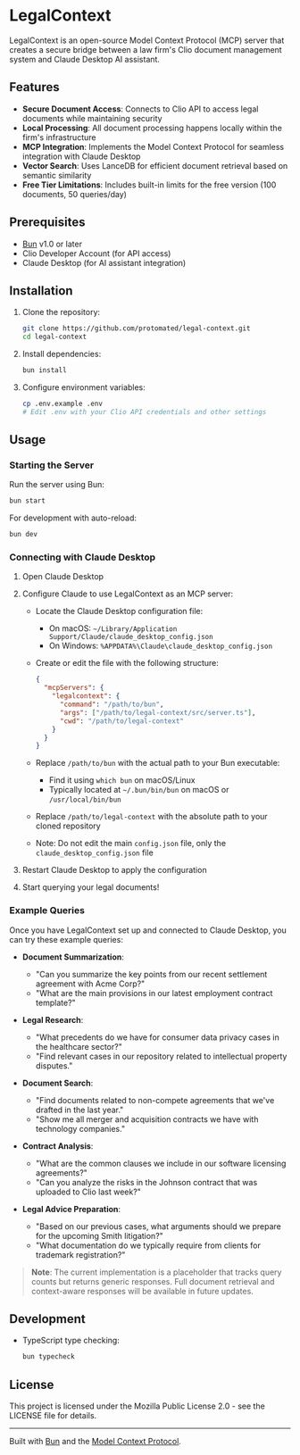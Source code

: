 # LegalContext

LegalContext is an open-source Model Context Protocol (MCP) server that creates a secure bridge between a law firm's Clio document management system and Claude Desktop AI assistant.

## Features

- **Secure Document Access**: Connects to Clio API to access legal documents while maintaining security
- **Local Processing**: All document processing happens locally within the firm's infrastructure
- **MCP Integration**: Implements the Model Context Protocol for seamless integration with Claude Desktop
- **Vector Search**: Uses LanceDB for efficient document retrieval based on semantic similarity
- **Free Tier Limitations**: Includes built-in limits for the free version (100 documents, 50 queries/day)

## Prerequisites

- [Bun](https://bun.sh) v1.0 or later
- Clio Developer Account (for API access)
- Claude Desktop (for AI assistant integration)

## Installation

1. Clone the repository:
   ```bash
   git clone https://github.com/protomated/legal-context.git
   cd legal-context
   ```

2. Install dependencies:
   ```bash
   bun install
   ```

3. Configure environment variables:
   ```bash
   cp .env.example .env
   # Edit .env with your Clio API credentials and other settings
   ```

## Usage

### Starting the Server

Run the server using Bun:

```bash
bun start
```

For development with auto-reload:

```bash
bun dev
```

### Connecting with Claude Desktop

1. Open Claude Desktop

2. Configure Claude to use LegalContext as an MCP server:
   - Locate the Claude Desktop configuration file:
     - On macOS: `~/Library/Application Support/Claude/claude_desktop_config.json`
     - On Windows: `%APPDATA%\Claude\claude_desktop_config.json`

   - Create or edit the file with the following structure:
     ```json
     {
       "mcpServers": {
         "legalcontext": {
           "command": "/path/to/bun",
           "args": ["/path/to/legal-context/src/server.ts"],
           "cwd": "/path/to/legal-context"
         }
       }
     }
     ```

   - Replace `/path/to/bun` with the actual path to your Bun executable:
     - Find it using `which bun` on macOS/Linux
     - Typically located at `~/.bun/bin/bun` on macOS or `/usr/local/bin/bun`

   - Replace `/path/to/legal-context` with the absolute path to your cloned repository

   - Note: Do not edit the main `config.json` file, only the `claude_desktop_config.json` file

3. Restart Claude Desktop to apply the configuration

4. Start querying your legal documents!

### Example Queries

Once you have LegalContext set up and connected to Claude Desktop, you can try these example queries:

- **Document Summarization**:
  - "Can you summarize the key points from our recent settlement agreement with Acme Corp?"
  - "What are the main provisions in our latest employment contract template?"

- **Legal Research**:
  - "What precedents do we have for consumer data privacy cases in the healthcare sector?"
  - "Find relevant cases in our repository related to intellectual property disputes."

- **Document Search**:
  - "Find documents related to non-compete agreements that we've drafted in the last year."
  - "Show me all merger and acquisition contracts we have with technology companies."

- **Contract Analysis**:
  - "What are the common clauses we include in our software licensing agreements?"
  - "Can you analyze the risks in the Johnson contract that was uploaded to Clio last week?"

- **Legal Advice Preparation**:
  - "Based on our previous cases, what arguments should we prepare for the upcoming Smith litigation?"
  - "What documentation do we typically require from clients for trademark registration?"

> **Note**: The current implementation is a placeholder that tracks query counts but returns generic responses. Full document retrieval and context-aware responses will be available in future updates.

## Development

- TypeScript type checking:
  ```bash
  bun typecheck
  ```

## License

This project is licensed under the Mozilla Public License 2.0 - see the LICENSE file for details.

---

Built with [Bun](https://bun.sh) and the [Model Context Protocol](https://github.com/anthropics/model-context-protocol-sdk).
